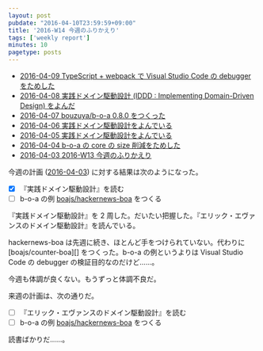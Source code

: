 ```yaml
---
layout: post
pubdate: "2016-04-10T23:59:59+09:00"
title: '2016-W14 今週のふりかえり'
tags: ['weekly report']
minutes: 10
pagetype: posts
---
```

- [2016-04-09 TypeScript + webpack で Visual Studio Code の debugger をためした][2016-04-09]
- [2016-04-08 実践ドメイン駆動設計 (IDDD : Implementing Domain-Driven Design) をよんだ][2016-04-08]
- [2016-04-07 bouzuya/b-o-a 0.8.0 をつくった][2016-04-07]
- [2016-04-06 実践ドメイン駆動設計をよんでいる][2016-04-06]
- [2016-04-05 実践ドメイン駆動設計をよんでいる][2016-04-05]
- [2016-04-04 b-o-a の core の size 削減をためした][2016-04-04]
- [2016-04-03 2016-W13 今週のふりかえり][2016-04-03]

今週の計画 ([2016-04-03][]) に対する結果は次のようになった。

- [x] 『実践ドメイン駆動設計』を読む
- [ ] b-o-a の例 [boajs/hackernews-boa][] をつくる

『実践ドメイン駆動設計』を 2 周した。だいたい把握した。『エリック・エヴァンスのドメイン駆動設計』を読んでいる。

hackernews-boa は先週に続き、ほとんど手をつけられていない。代わりに [boajs/counter-boa][] をつくった。b-o-a の例というよりは Visual Studio Code の debugger の検証目的なのだけど……。

今週も体調が良くない。もうずっと体調不良だ。

来週の計画は、次の通りだ。

- [ ] 『エリック・エヴァンスのドメイン駆動設計』を読む
- [ ] b-o-a の例 [boajs/hackernews-boa][] をつくる

読書ばかりだ……。

[2016-04-03]: http://blog.bouzuya.net/2016/04/03/
[2016-04-04]: http://blog.bouzuya.net/2016/04/04/
[2016-04-05]: http://blog.bouzuya.net/2016/04/05/
[2016-04-06]: http://blog.bouzuya.net/2016/04/06/
[2016-04-07]: http://blog.bouzuya.net/2016/04/07/
[2016-04-08]: http://blog.bouzuya.net/2016/04/08/
[2016-04-09]: http://blog.bouzuya.net/2016/04/09/
[boajs/hackernews-boa]: https://github.com/boajs/hackernews-boa
